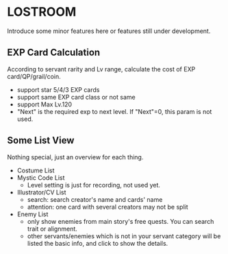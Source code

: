 # LOSTROOM

Introduce some minor features here or features still under development.


## EXP Card Calculation
According to servant rarity and Lv range, calculate the cost of EXP card/QP/grail/coin.

- support star 5/4/3 EXP cards
- support same EXP card class or not same
- support Max Lv.120
- "Next" is the required exp to next level. If "Next"=0, this param is not used.


## Some List View
Nothing special, just an overview for each thing.
- Costume List
- Mystic Code List
  - Level setting is just for recording, not used yet.
- Illustrator/CV List
  - search: search creator's name and cards' name
  - attention: one card with several creators may not be split
- Enemy List
  - only show enemies from main story's free quests. You can search trait or alignment.
  - other servants/enemies which is not in your servant category will be listed the basic info, and click to show the details.
